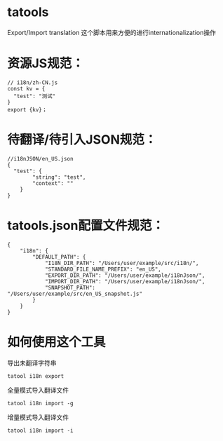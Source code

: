 # tatools
Export/Import translation
这个脚本用来方便的进行internationalization操作

# 资源JS规范：

```
// i18n/zh-CN.js
const kv = {
  "test": "测试"
}
export {kv}；
```

# 待翻译/待引入JSON规范：

```
//i18nJSON/en_US.json
{
  "test": {
        "string": "test",
        "context": ""
    }
}
```

# tatools.json配置文件规范：

```
{
    "i18n": {
        "DEFAULT_PATH": {
            "I18N_DIR_PATH": "/Users/user/example/src/i18n/",
            "STANDARD_FILE_NAME_PREFIX": "en_US",
            "EXPORT_DIR_PATH": "/Users/user/example/i18nJson/",
            "IMPORT_DIR_PATH": "/Users/user/example/i18nJson/",
            "SNAPSHOT_PATH": "/Users/user/example/src/en_US_snapshot.js"
        }
    }
}
```

# 如何使用这个工具
导出未翻译字符串
```
tatool i18n export
```
全量模式导入翻译文件
```
tatool i18n import -g
```
增量模式导入翻译文件
```
tatool i18n import -i
```
